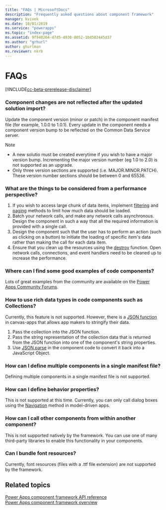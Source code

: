 ```yaml
---
title: "FAQs | MicrosoftDocs"
description: "Frequently asked questions about component framework"
manager: kvivek
ms.date: 10/01/2019
ms.service: "powerapps"
ms.topic: "index-page"
ms.assetid: 9f940264-d7d5-4930-8052-1bd582445d37
ms.author: "grhurl"
author: ghurlman
ms.reviewer: nkrb
---
```


# FAQs

[!INCLUDE[cc-beta-prerelease-disclaimer](../../includes/cc-beta-prerelease-disclaimer.md)]

### Component changes are not reflected after the updated solution import?

Update the component version (minor or patch) in the component manifest file (for example, 1.0.0 to 1.0.1). 
Every update in the component needs a component version bump to be reflected on the Common Data Service server.

> [!NOTE]
> - A new solutio must be created everytime if you wish to have a major version bump. Incrementing the major version number (eg 1.0 to 2.0) is not supported as an upgrade.
> - Only three version sections are supported (i.e. MAJOR.MINOR.PATCH). These version number sections should be between 0 and 65536.

### What are the things to be considered from a performance perspective?

1. If you wish to access large chunk of data items, implement [filtering](reference/filtering.md) and [paging](reference/paging.md) methods to limit how much data should be loaded.
2. Batch your network calls, and make any network calls asynchronous. Design the component in such a way that all the required information is provided with a single call. 
3. Design the component such that the user has to perform an action (such as clicking on a button) to initiate the loading of specific item's data rather than making the call for each data item.
4. Ensure that you clean up the resources using the [destroy](reference/control/destroy.md) function. Open network calls, connections, and event handlers need to be cleaned up to increase the performance.

### Where can I find some good examples of code components?

Lots of great examples from the community are available on the [Power Apps Community Forums](https://powerusers.microsoft.com/t5/Power-Apps-Component-Framework/Community-content-sample-components-blogs-etc-Link-to-this-page/td-p/280710).

### How to use rich data types in code components such as Collections?

Currently, this feature is not supported. However, there is a [JSON function](https://docs.microsoft.com/powerapps/maker/canvas-apps/functions/function-json) in canvas-apps that allows app makers to stringify their data.

1. Pass the collection into the JSON function.
2. Pass the string representation of the collection data that is returned from the JSON function into one of the component's string properties.
3. Use [JSON.parse](https://developer.mozilla.org/en-US/docs/Web/JavaScript/Reference/Global_Objects/JSON/parse) in the component code to convert it back into a JavaScript Object.

### How can I define multiple components in a single manifest file?

Defining multiple components in a single manifest file is not supported. 

### How can I define behavior properties?

This is not supported at this time. Currently, you can only call dialog boxes using the [Navigation](reference/navigation.md) method in model-driven apps.

### How can I call other components from within another component?

This is not supported natively by the framework. You can use one of many third-party libraries to enable this functionality in your components.

### Can I bundle font resources?

Currently, font resources (files with a .ttf file extension) are not supported by the framework.

## Related topics

[Power Apps component framework API reference](reference/index.md)<br/>
[Power Apps component framework overview](overview.md)
